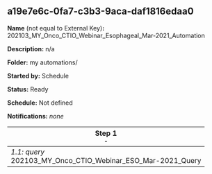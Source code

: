 ## a19e7e6c-0fa7-c3b3-9aca-daf1816edaa0

**Name** (not equal to External Key)**:** 202103_MY_Onco_CTIO_Webinar_Esophageal_Mar-2021_Automation

**Description:** n/a

**Folder:** my automations/

**Started by:** Schedule

**Status:** Ready

**Schedule:** Not defined

**Notifications:** _none_


| Step 1<br>_<small>-</small>_ |
| --- |
| _1.1: query_<br>202103_MY_Onco_CTIO_Webinar_ESO_Mar-2021_Query |
